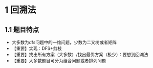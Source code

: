 # 1 回溯法

## 1.1 题目特点

- 大多数为dfs问题中的一维问题，少数为二叉树或者矩阵
- 【重要】实现：DFS+剪枝
- 【重要】找出所有方案（大多数）/找出最优方案（极少）：要想到回溯法
- 【重要】大多数题目可分为组合问题或者排列问题




